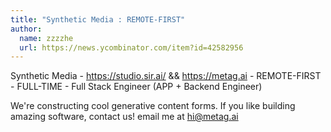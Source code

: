 ```yaml
---
title: "Synthetic Media : REMOTE-FIRST"
author:
  name: zzzzhe
  url: https://news.ycombinator.com/item?id=42582956
---
```

Synthetic Media - <a href="https:&#x2F;&#x2F;studio.sir.ai&#x2F;" rel="nofollow">https:&#x2F;&#x2F;studio.sir.ai&#x2F;</a> &amp;&amp; <a href="https:&#x2F;&#x2F;metag.ai" rel="nofollow">https:&#x2F;&#x2F;metag.ai</a> - REMOTE-FIRST - FULL-TIME - Full Stack Engineer (APP + Backend Engineer)

We&#x27;re constructing cool generative content forms. If you like building amazing software, contact us!
email me at hi@metag.ai
<JobApplication />

